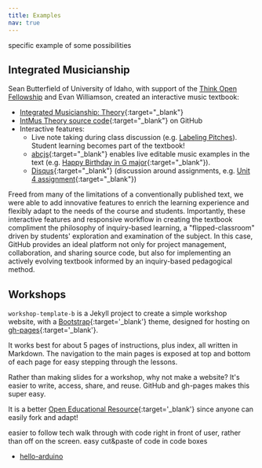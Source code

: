 ```yaml
---
title: Examples
nav: true
---
```


specific example of some possibilities

## Integrated Musicianship

Sean Butterfield of University of Idaho, with support of the [Think Open Fellowship](https://libguides.uidaho.edu/c.php?g=772392&p=5540605) and Evan Williamson, created an interactive music textbook:

- [Integrated Musicianship: Theory](https://intmus.github.io/inttheory18-19/){:target="_blank"} 
- [IntMus Theory source code](https://github.com/intmus/inttheory18-19){:target="_blank"} on GitHub
- Interactive features:
    - Live note taking during class discussion (e.g. [Labeling Pitches](https://intmus.github.io/inttheory18-19/01-pitches-clefs/b2-labelingpitches.html)). Student learning becomes part of the textbook!
    - [abcjs](https://github.com/paulrosen/abcjs){:target="_blank"} enables live editable music examples in the text (e.g. [Happy Birthday in G major](https://intmus.github.io/inttheory18-19/02-int-scales-keys/b1-scales.html){:target="_blank"}).
    - [Disqus](https://disqus.com/){:target="_blank"} (discussion around assignments, e.g. [Unit 4 assignment](https://intmus.github.io/inttheory18-19/assignments/Fall-semester/2018-09-17.html){:target="_blank"})

Freed from many of the limitations of a conventionally published text, we were able to add innovative features to enrich the learning experience and flexibly adapt to the needs of the course and students.
Importantly, these interactive features and responsive workflow in creating the textbook compliment the philosophy of inquiry-based learning, a "flipped-classroom" driven by students' exploration and examination of the subject.
In this case, GitHub provides an ideal platform not only for project management, collaboration, and sharing source code, but also for implementing an actively evolving textbook informed by an inquiry-based pedagogical method.

## Workshops

`workshop-template-b` is a Jekyll project to create a simple workshop website, with a [Bootstrap](https://getbootstrap.com/){:target='_blank'} theme, designed for hosting on [gh-pages](https://pages.github.com/){:target='_blank'}.

It works best for about 5 pages of instructions, plus index, all written in Markdown. 
The navigation to the main pages is exposed at top and bottom of each page for easy stepping through the lessons.

Rather than making slides for a workshop, why not make a website? 
It's easier to write, access, share, and reuse. 
GitHub and gh-pages makes this super easy.

It is a better [Open Educational Resource](https://en.wikipedia.org/wiki/Open_educational_resources){:target='_blank'} since anyone can easily fork and adapt!

easier to follow tech walk through with code right in front of user, rather than off on the screen.
easy cut&paste of code in code boxes

- [hello-arduino](https://evanwill.github.io/hello-arduino/)
